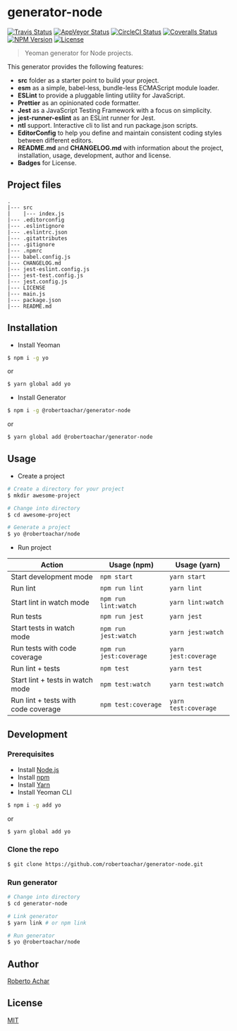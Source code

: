 # generator-node

[![Travis Status][travis-badge]][travis-url]
[![AppVeyor Status][appveyor-badge]][appveyor-url]
[![CircleCI Status][circleci-badge]][circleci-url]
[![Coveralls Status][coveralls-badge]][coveralls-url]
[![NPM Version][npm-badge]][npm-url]
[![License][license-badge]][license-url]

> Yeoman generator for Node projects.

This generator provides the following features:

- **src** folder as a starter point to build your project.
- **esm** as a simple, babel-less, bundle-less ECMAScript module loader.
- **ESLint** to provide a pluggable linting utility for JavaScript.
- **Prettier** as an opinionated code formatter.
- **Jest** as a JavaScript Testing Framework with a focus on simplicity.
- **jest-runner-eslint** as an ESLint runner for Jest.
- **ntl** support. Interactive cli to list and run package.json scripts.
- **EditorConfig** to help you define and maintain consistent coding styles between different editors.
- **README.md** and **CHANGELOG.md** with information about the project, installation, usage, development, author and license.
- **Badges** for License.

## Project files

```text
.
|--- src
|    |--- index.js
|--- .editorconfig
|--- .eslintignore
|--- .eslintrc.json
|--- .gitattributes
|--- .gitignore
|--- .npmrc
|--- babel.config.js
|--- CHANGELOG.md
|--- jest-eslint.config.js
|--- jest-test.config.js
|--- jest.config.js
|--- LICENSE
|--- main.js
|--- package.json
|--- README.md
```

## Installation

- Install Yeoman

```bash
$ npm i -g yo
```

or

```bash
$ yarn global add yo
```

- Install Generator

```bash
$ npm i -g @robertoachar/generator-node
```

or

```bash
$ yarn global add @robertoachar/generator-node
```

## Usage

- Create a project

```bash
# Create a directory for your project
$ mkdir awesome-project

# Change into directory
$ cd awesome-project

# Generate a project
$ yo @robertoachar/node
```

- Run project

| Action                              | Usage (npm)             | Usage (yarn)         |
| ----------------------------------- | ----------------------- | -------------------- |
| Start development mode              | `npm start`             | `yarn start`         |
| Run lint                            | `npm run lint`          | `yarn lint`          |
| Start lint in watch mode            | `npm run lint:watch`    | `yarn lint:watch`    |
| Run tests                           | `npm run jest`          | `yarn jest`          |
| Start tests in watch mode           | `npm run jest:watch`    | `yarn jest:watch`    |
| Run tests with code coverage        | `npm run jest:coverage` | `yarn jest:coverage` |
| Run lint + tests                    | `npm test`              | `yarn test`          |
| Start lint + tests in watch mode    | `npm test:watch`        | `yarn test:watch`    |
| Run lint + tests with code coverage | `npm test:coverage`     | `yarn test:coverage` |

## Development

### Prerequisites

- Install [Node.js](https://nodejs.org)
- Install [npm](https://www.npmjs.com/)
- Install [Yarn](https://yarnpkg.com/)
- Install Yeoman CLI

```bash
$ npm i -g add yo
```

or

```bash
$ yarn global add yo
```

### Clone the repo

```bash
$ git clone https://github.com/robertoachar/generator-node.git
```

### Run generator

```bash
# Change into directory
$ cd generator-node

# Link generator
$ yarn link # or npm link

# Run generator
$ yo @robertoachar/node
```

## Author

[Roberto Achar](https://twitter.com/robertoachar)

## License

[MIT](https://github.com/robertoachar/generator-node/blob/master/LICENSE)

[travis-badge]: https://travis-ci.org/robertoachar/generator-node.svg?branch=master
[travis-url]: https://travis-ci.org/robertoachar/generator-node
[appveyor-badge]: https://ci.appveyor.com/api/projects/status/github/robertoachar/generator-node?branch=master&svg=true
[appveyor-url]: https://ci.appveyor.com/project/robertoachar/generator-node
[circleci-badge]: https://circleci.com/gh/robertoachar/generator-node/tree/master.svg?style=shield
[circleci-url]: https://circleci.com/gh/robertoachar/generator-node
[coveralls-badge]: https://coveralls.io/repos/github/robertoachar/generator-node/badge.svg?branch=master
[coveralls-url]: https://coveralls.io/github/robertoachar/generator-node?branch=master
[npm-badge]: https://img.shields.io/npm/v/@robertoachar/generator-node.svg
[npm-url]: https://www.npmjs.com/package/@robertoachar/generator-node
[license-badge]: https://img.shields.io/github/license/robertoachar/generator-node.svg
[license-url]: https://opensource.org/licenses/MIT
